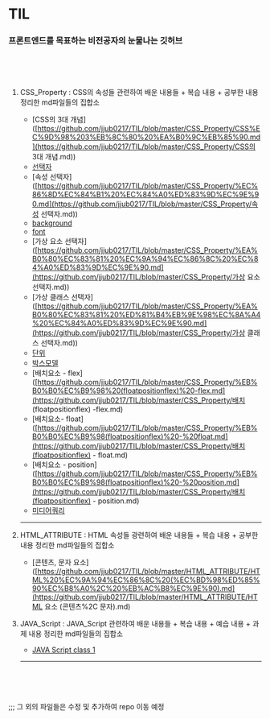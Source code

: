 # TIL

### 프론트엔드를 목표하는 비전공자의 눈물나는 깃허브

<br>

<br>

<br>

1. CSS_Property : CSS의 속성들 관련하여 배운 내용들 + 복습 내용 + 공부한 내용 정리한 md파일들의 집합소

   - [CSS의 3대 개념]([https://github.com/jjub0217/TIL/blob/master/CSS_Property/CSS%EC%9D%98%203%EB%8C%80%20%EA%B0%9C%EB%85%90.md](https://github.com/jjub0217/TIL/blob/master/CSS_Property/CSS의 3대 개념.md))
   - [선택자]([https://github.com/jjub0217/TIL/blob/master/CSS_Property/%EC%84%A0%ED%83%9D%EC%9E%90.md](https://github.com/jjub0217/TIL/blob/master/CSS_Property/선택자.md))
   - [속성 선택자]([https://github.com/jjub0217/TIL/blob/master/CSS_Property/%EC%86%8D%EC%84%B1%20%EC%84%A0%ED%83%9D%EC%9E%90.md](https://github.com/jjub0217/TIL/blob/master/CSS_Property/속성 선택자.md))
   - [background](https://github.com/jjub0217/TIL/blob/master/CSS_Property/background.md)
   - [font](https://github.com/jjub0217/TIL/blob/master/CSS_Property/font.md)
   - [가상 요소 선택자]([https://github.com/jjub0217/TIL/blob/master/CSS_Property/%EA%B0%80%EC%83%81%20%EC%9A%94%EC%86%8C%20%EC%84%A0%ED%83%9D%EC%9E%90.md](https://github.com/jjub0217/TIL/blob/master/CSS_Property/가상 요소 선택자.md))
   - [가상 클래스 선택자]([https://github.com/jjub0217/TIL/blob/master/CSS_Property/%EA%B0%80%EC%83%81%20%ED%81%B4%EB%9E%98%EC%8A%A4%20%EC%84%A0%ED%83%9D%EC%9E%90.md](https://github.com/jjub0217/TIL/blob/master/CSS_Property/가상 클래스 선택자.md))
   - [단위]([https://github.com/jjub0217/TIL/blob/master/CSS_Property/%EB%8B%A8%EC%9C%84.md](https://github.com/jjub0217/TIL/blob/master/CSS_Property/단위.md))
   - [박스모델]([https://github.com/jjub0217/TIL/blob/master/CSS_Property/%EB%B0%95%EC%8A%A4%EB%AA%A8%EB%8D%B8.md](https://github.com/jjub0217/TIL/blob/master/CSS_Property/박스모델.md))
   - [배치요소 - flex]([https://github.com/jjub0217/TIL/blob/master/CSS_Property/%EB%B0%B0%EC%B9%98%20(floatpositionflex)%20-flex.md](https://github.com/jjub0217/TIL/blob/master/CSS_Property/배치 (floatpositionflex) -flex.md)
   - [배치요소-   float]([https://github.com/jjub0217/TIL/blob/master/CSS_Property/%EB%B0%B0%EC%B9%98(floatpositionflex)%20-%20float.md](https://github.com/jjub0217/TIL/blob/master/CSS_Property/배치(floatpositionflex) - float.md)
   - [배치요소 - position]([https://github.com/jjub0217/TIL/blob/master/CSS_Property/%EB%B0%B0%EC%B9%98(floatpositionflex)%20-%20position.md](https://github.com/jjub0217/TIL/blob/master/CSS_Property/배치(floatpositionflex) - position.md)
   - [미디어쿼리]([https://github.com/jjub0217/TIL/blob/master/CSS_Property/%EB%AF%B8%EB%94%94%EC%96%B4%EC%BF%BC%EB%A6%AC.md](https://github.com/jjub0217/TIL/blob/master/CSS_Property/미디어쿼리.md))

   ---

2. HTML_ATTRIBUTE : HTML 속성들 광련하여 배운 내용들 + 복습 내용 + 공부한 내용 정리한 md파일들의 집합소

   -  [콘텐츠, 문자 요소]([https://github.com/jjub0217/TIL/blob/master/HTML_ATTRIBUTE/HTML%20%EC%9A%94%EC%86%8C%20(%EC%BD%98%ED%85%90%EC%B8%A0%2C%20%EB%AC%B8%EC%9E%90).md](https://github.com/jjub0217/TIL/blob/master/HTML_ATTRIBUTE/HTML 요소 (콘텐츠%2C 문자).md)

3. JAVA_Script : JAVA_Script 관련하여 배운 내용들 + 복습 내용 + 예습 내용 + 과제  내용 정리한 md파일들의 집합소

   - [JAVA Script class 1](https://github.com/jjub0217/TIL/tree/master/JAVA_Script) 

   ---

   <br>

   <br>

   <br>





;;; 그 외의 파일들은 수정 및 추가하여 repo 이동 예정